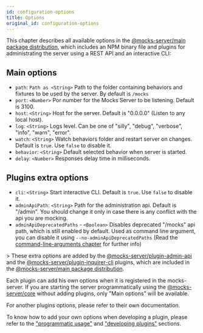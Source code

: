 ```yaml
---
id: configuration-options
title: Options
original_id: configuration-options
---
```

This chapter describes all available options in the [@mocks-server/main package distribution](https://www.npmjs.com/package/@mocks-server/main), which includes an NPM binary file and plugins for administrating the server using a REST API and an interactive CLI:

## Main options

-   `path`: `Path as <String>` Path to the folder containing behaviors and fixtures to be used by the server. By default is `/mocks`
-   `port`: `<Number>` Por number for the Mocks Server to be listening. Default is 3100.
-   `host`: `<String>` Host for the server. Default is "0.0.0.0" (Listen to any local host).
-   `log`: `<String>` Logs level. Can be one of "silly", "debug", "verbose", "info", "warn", "error".
-   `watch`: `<String>` Watch behaviors folder and restart server on changes. Default is `true`.  Use `false` to disable it.
-   `behavior`: `<String>` Default selected behavior when server is started.
-   `delay`: `<Number>` Responses delay time in milliseconds.

## Plugins extra options

-   `cli`: `<String>` Start interactive CLI. Default is `true`. Use `false` to disable it.
-   `adminApiPath`: `<String>` Path for the administration api. Default is "/admin". You should change it only in case there is any conflict with the api you are mocking.
-   `adminApiDeprecatedPaths` - `<Boolean>` Disables deprecated "/mocks" api path, which is still enabled by default. Used as command line argument, you can disable it using `--no-adminApiDeprecatedPaths` (Read the [command-line-arguments chapter](configuration-command-line-arguments) for further info)

&gt; These extra options are added by the [@mocks-server/plugin-admin-api](https://www.npmjs.com/package/@mocks-server/plugin-admin-api) and the [@mocks-server/plugin-inquirer-cli](https://www.npmjs.com/package/@mocks-server/plugin-inquirer-cli) plugins, which are included in the [@mocks-server/main package distribution](https://www.npmjs.com/package/@mocks-server/main).

Each plugin can add his own options when it is registered in the mocks-server. If you are starting the server programmatically using the [@mocks-server/core](https://www.npmjs.com/package/@mocks-server/core) without adding plugins, only "Main options" will be available.

For another plugins options, please refer to their own documentation.

To know how to add your own options when developing a plugin, please refer to the ["programmatic usage"](advanced-programmatic-usage) and ["developing plugins"](advanced-developing-plugins) sections.
